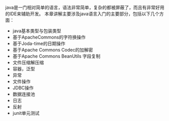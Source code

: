 java是一门相对简单的语言，语法非常简单，复杂的都被屏蔽了，而且有非常好用的IDE来辅助开发。
本章讲解主要涉及java语言入门的主要部分，包括以下几个方面：

- java基本类型与包装类型
- 基于ApacheCommons的字符换操作
- 基于Joda-time的日期操作
- 基于Apache Commons Codec的加解密
- 基于Apache Commons BeanUtils 字段复制
- 文件压缩解压缩
- 容器，泛型
- 异常
- 文件操作
- JDBC操作
- 数据连接池
- 日志
- 反射
- junit单元测试
